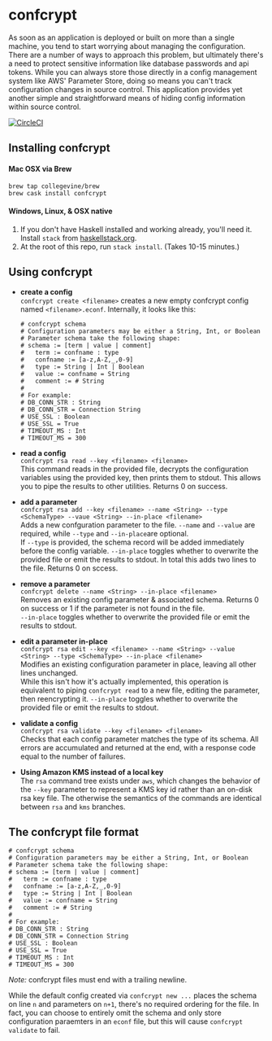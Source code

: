 # confcrypt
As soon as an application is deployed or built on more than a single machine, you tend to start worrying about managing the configuration. There are a number of ways to approach this problem, but ultimately there's a need to protect sensitive information like database passwords and api tokens. While you can always store those directly in a config management system like AWS' Parameter Store, doing so means you can't track configuration changes in source control. This application provides yet another simple and straightforward means of hiding config information within source control.

[![CircleCI](https://circleci.com/gh/collegevine/confcrypt/tree/master.svg?style=svg)](https://circleci.com/gh/collegevine/confcrypt/tree/master)

## Installing confcrypt
#### Mac OSX via Brew
```
brew tap collegevine/brew
brew cask install confcrypt
```
#### Windows, Linux, & OSX native

1. If you don't have Haskell installed and working already, you'll need it.  Install `stack` from [haskellstack.org](https://haskellstack.org/).
2. At the root of this repo, run `stack install`.  (Takes 10-15 minutes.)

## Using confcrypt
- **create a config**    
    `confcrypt create <filename>` creates a new empty confcrypt config named `<filename>.econf`. Internally, it looks like this:
    ```
    # confcrypt schema
    # Configuration parameters may be either a String, Int, or Boolean
    # Parameter schema take the following shape:
    # schema := [term | value | comment]
    #   term := confname : type
    #   confname := [a-z,A-Z,_,0-9]
    #   type := String | Int | Boolean
    #   value := confname = String
    #   comment := # String
    #
    # For example:
    # DB_CONN_STR : String
    # DB_CONN_STR = Connection String
    # USE_SSL : Boolean
    # USE_SSL = True
    # TIMEOUT_MS : Int
    # TIMEOUT_MS = 300
    ```
- **read a config**    
    `confcrypt rsa read --key <filename> <filename>`    
    This command reads in the provided file, decrypts the configuration variables using the provided key, then prints them to stdout. This allows you to pipe the results to other utilities. Returns 0 on success.
- **add a parameter**    
    `confcrypt rsa add --key <filename> --name <String> --type <SchemaType> --vaue <String> --in-place <filename>`    
    Adds a new confguration parameter to the file. `--name` and `--value` are required, while `--type` and `--in-place`are optional.    
    If `--type` is provided, the schema record will be added immediately before the config variable.
    `--in-place` toggles whether to overwrite the provided file or emit the results to stdout.
    In total this adds two lines to the file. Returns 0 on sccess.
- **remove a parameter**    
    `confcrypt delete --name <String> --in-place <filename>`    
    Removes an existing config parameter & associated schema. Returns 0 on success or 1 if the parameter is not found in the file.    
    `--in-place` toggles whether to overwrite the provided file or emit the results to stdout.
- **edit a parameter in-place**    
    `confcrypt rsa edit --key <filename> --name <String> --value <String> --type <SchemaType> --in-place <filename>`    
    Modifies an existing configuration parameter in place, leaving all other lines unchanged.    
    While this isn't how it's actually implemented, this operation is equivalent to piping `confcrypt read` to a new file, editing the parameter, then reencrypting it.
    `--in-place` toggles whether to overwrite the provided file or emit the results to stdout.
- **validate a config**    
    `confcrypt rsa validate --key <filename> <filename>`    
    Checks that each config parameter matches the type of its schema. All errors are accumulated and returned at the end, with a response code equal to the number of failures.

- **Using Amazon KMS instead of a local key**    
    The `rsa` command tree exists under `aws`, which changes the behavior of the `--key` parameter to represent a KMS key id rather than an on-disk rsa key file. The otherwise the semantics of the commands are identical between `rsa` and `kms` branches.

## The confcrypt file format
```
# confcrypt schema
# Configuration parameters may be either a String, Int, or Boolean
# Parameter schema take the following shape:
# schema := [term | value | comment]
#   term := confname : type
#   confname := [a-z,A-Z,_,0-9]
#   type := String | Int | Boolean
#   value := confname = String
#   comment := # String
#
# For example:
# DB_CONN_STR : String
# DB_CONN_STR = Connection String
# USE_SSL : Boolean
# USE_SSL = True
# TIMEOUT_MS : Int
# TIMEOUT_MS = 300
```

*Note:* confcrypt files must end with a trailing newline.    

While the default config created via `confcrypt new ...` places the schema on line `n` and parameters on `n+1`, there's no required ordering for the file. In fact, you can choose to entirely omit the schema and only store configuration paraemters in an `econf` file, but this will cause `confcrypt validate` to fail.
